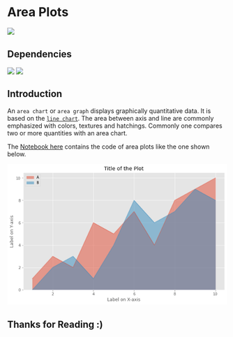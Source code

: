 # Area Plots

![](http://ForTheBadge.com/images/badges/made-with-python.svg)

## Dependencies

![](https://img.shields.io/badge/pandas-1.2.3-150458?style=for-the-badge&logo=pandas)
![](https://img.shields.io/badge/matplotlib-3.3.4-224099?style=for-the-badge)

## Introduction

An `area chart` or `area graph` displays graphically quantitative data. It is based on the [`line chart`](https://github.com/Tarun-Kamboj/Data_Visualization_with_Python/blob/master/Line%20Plot). The area between axis and line are commonly emphasized with colors, textures and hatchings. Commonly one compares two or more quantities with an area chart.

The [Notebook here](Notebook.ipynb) contains the code of area plots like the one shown below.

![](img.png)

## Thanks for Reading :)
